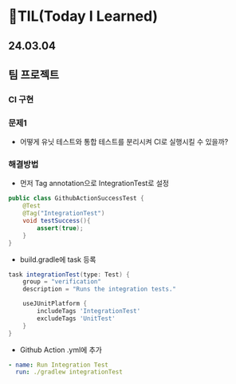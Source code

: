 # 📝TIL(Today I Learned)
## 24.03.04
## 팀 프로젝트
### CI 구현

### 문제1
- 어떻게 유닛 테스트와 통합 테스트를 분리시켜 CI로 실행시킬 수 있을까?

### 해결방법
- 먼저 Tag annotation으로 IntegrationTest로 설정
```java
public class GithubActionSuccessTest {
    @Test
    @Tag("IntegrationTest")
    void testSuccess(){
        assert(true);
    }
}
```
- build.gradle에 task 등록
```groovy
task integrationTest(type: Test) {
    group = "verification"
    description = "Runs the integration tests."

    useJUnitPlatform {
        includeTags 'IntegrationTest'
        excludeTags 'UnitTest'
    }
}
```
- Github Action .yml에 추가
```yaml
- name: Run Integration Test
  run: ./gradlew integrationTest
```